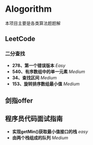 # Alogorithm

本项目主要是各类算法题题解

## LeetCode

### 二分查找

- **278、第一个错误版本** *Easy*
- **540、有序数组中的单一元素** *Medium*
- **34、查找区间** *Medium*
- **153、旋转排序数组最小值** *Medium*



## 剑指offer



## 程序员代码面试指南

- **实现getMin()获取最小值接口的栈** *easy*
- **由两个栈组成的队列** *Medium*

